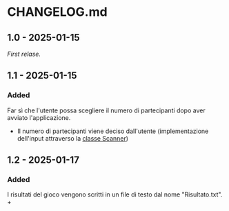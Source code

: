 # CHANGELOG.md
## 1.0 - 2025-01-15
_First relase._
## 1.1 - 2025-01-15
### Added
Far sì che l'utente possa scegliere il numero di partecipanti dopo aver avviato l'applicazione.
+ Il numero di partecipanti viene deciso dall'utente (implementazione dell'input attraverso la [classe Scanner](https://docs.oracle.com/javase/8/docs/api/java/util/Scanner.html))
## 1.2 - 2025-01-17
### Added
I risultati del gioco vengono scritti in un file di testo dal nome "Risultato.txt".
+ 
